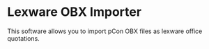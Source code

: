 # Lexware OBX Importer

This software allows you to import pCon OBX files as lexware office quotations.

